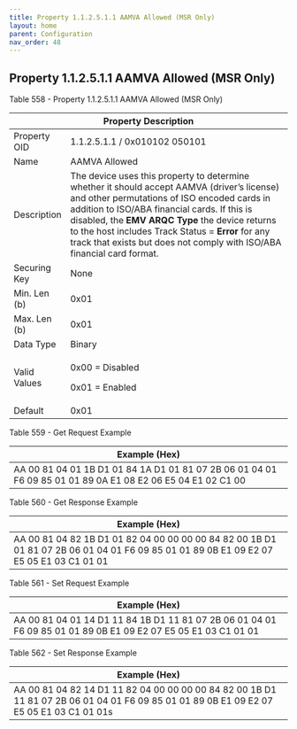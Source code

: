 ```yaml
---
title: Property 1.1.2.5.1.1 AAMVA Allowed (MSR Only)
layout: home
parent: Configuration
nav_order: 48
---
```


## Property 1.1.2.5.1.1 AAMVA Allowed (MSR Only)

Table 558 - Property 1.1.2.5.1.1 AAMVA Allowed (MSR Only)

<table>
<colgroup>
<col style="width: 14%" />
<col style="width: 85%" />
</colgroup>
<thead>
<tr>
<th colspan="2">Property Description</th>
</tr>
</thead>
<tbody>
<tr>
<td>Property OID</td>
<td>1.1.2.5.1.1 / 0x010102 050101</td>
</tr>
<tr>
<td>Name</td>
<td>AAMVA Allowed</td>
</tr>
<tr>
<td>Description</td>
<td>The device uses this property to determine whether it should accept
AAMVA (driver’s license) and other permutations of ISO encoded cards in
addition to ISO/ABA financial cards. If this is disabled, the
<strong>EMV ARQC Type</strong> the device returns to the host includes
Track Status = <strong>Error</strong> for any track that exists but does
not comply with ISO/ABA financial card format.</td>
</tr>
<tr>
<td>Securing Key</td>
<td>None</td>
</tr>
<tr>
<td>Min. Len (b)</td>
<td>0x01</td>
</tr>
<tr>
<td>Max. Len (b)</td>
<td>0x01</td>
</tr>
<tr>
<td>Data Type</td>
<td>Binary</td>
</tr>
<tr>
<td>Valid Values</td>
<td><p>0x00 = Disabled</p>
<p>0x01 = Enabled</p></td>
</tr>
<tr>
<td>Default</td>
<td>0x01</td>
</tr>
</tbody>
</table>

Table 559 - Get Request Example

| Example (Hex) |
|----|
| AA 00 81 04 01 1B D1 01 84 1A D1 01 81 07 2B 06 01 04 01 F6 09 85 01 01 89 0A E1 08 E2 06 E5 04 E1 02 C1 00 |

Table 560 - Get Response Example

| Example (Hex) |
|----|
| AA 00 81 04 82 1B D1 01 82 04 00 00 00 00 84 82 00 1B D1 01 81 07 2B 06 01 04 01 F6 09 85 01 01 89 0B E1 09 E2 07 E5 05 E1 03 C1 01 01 |

Table 561 - Set Request Example

| Example (Hex) |
|----|
| AA 00 81 04 01 14 D1 11 84 1B D1 11 81 07 2B 06 01 04 01 F6 09 85 01 01 89 0B E1 09 E2 07 E5 05 E1 03 C1 01 01 |

Table 562 - Set Response Example

| Example (Hex) |
|----|
| AA 00 81 04 82 14 D1 11 82 04 00 00 00 00 84 82 00 1B D1 11 81 07 2B 06 01 04 01 F6 09 85 01 01 89 0B E1 09 E2 07 E5 05 E1 03 C1 01 01s |

##